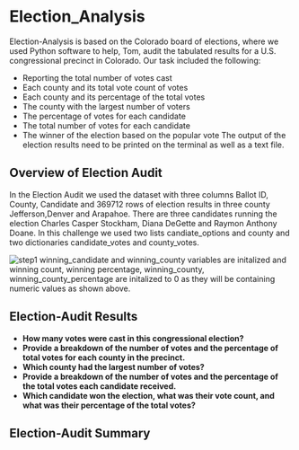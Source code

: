 # Election_Analysis
Election-Analysis is based on the Colorado board of elections, where we used Python software to help, Tom, audit the tabulated results for a U.S. congressional precinct in Colorado. Our task included the following:
- Reporting the total number of votes cast
- Each county and its total vote count of votes
- Each county and its percentage of the total votes
- The county with the largest number of voters
- The percentage of votes for each candidate
- The total number of votes for each candidate 
- The winner of the election based on the popular vote
The output of the election results need to be printed on the terminal as well as a text file.

## Overview of Election Audit
In the Election Audit we used the dataset with three columns Ballot ID, County, Candidate and 369712 rows of election results in three county Jefferson,Denver and Arapahoe. There are three candidates running the election Charles Casper Stockham, Diana DeGette and Raymon Anthony Doane. In this challenge we used two lists candiate_options and county and two dictionaries candidate_votes and county_votes.

![step1](https://user-images.githubusercontent.com/111251560/190280131-fc709a3f-41a0-4861-81f0-867ad07e0b23.png)
winning_candidate and winning_county variables are initalized and winning count, winning percentage, winning_county, winning_county_percentage are initalized to 0 as they will be containing numeric values as shown above. 


## Election-Audit Results
- **How many votes were cast in this congressional election?**
- **Provide a breakdown of the number of votes and the percentage of total votes for each county in the precinct.**
- **Which county had the largest number of votes?**
- **Provide a breakdown of the number of votes and the percentage of the total votes each candidate received.**
- **Which candidate won the election, what was their vote count, and what was their percentage of the total votes?**
## Election-Audit Summary
